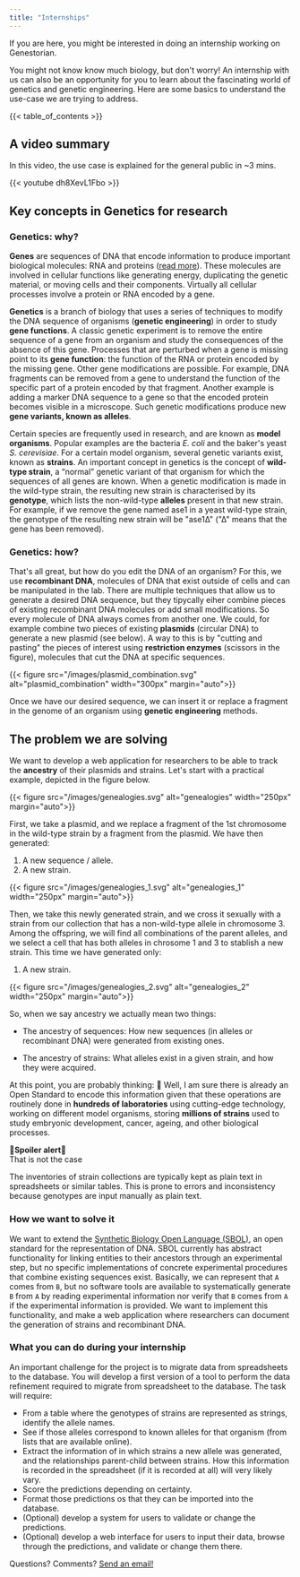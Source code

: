 ```yaml
---
title: "Internships"
---
```


If you are here, you might be interested in doing an internship working on Genestorian.

You might not know know much biology, but don't worry! An internship with us can also be an opportunity for you to learn about the fascinating world of genetics and genetic engineering. Here are some basics to understand the use-case we are trying to address.

{{< table_of_contents >}}

## A video summary

In this video, the use case is explained for the general public in ~3 mins.

{{< youtube dh8XevL1Fbo >}}

## Key concepts in Genetics for research

### Genetics: why?
**Genes** are sequences of DNA that encode information to produce important biological molecules: RNA and proteins ([read more](https://en.wikipedia.org/wiki/Central_dogma_of_molecular_biology)). These molecules are involved in cellular functions like generating energy, duplicating the genetic material, or moving cells and their components. Virtually all cellular processes involve a protein or RNA encoded by a gene.

**Genetics** is a branch of biology that uses a series of techniques to modify the DNA sequence of organisms (**genetic engineering**) in order to study **gene functions**. A classic genetic experiment is to remove the entire sequence of a gene from an organism and study the consequences of the absence of this gene. Processes that are perturbed when a gene is missing point to its **gene function**: the function of the RNA or protein encoded by the missing gene. Other gene modifications are possible. For example, DNA fragments can be removed from a gene to understand the function of the specific part of a protein encoded by that fragment. Another example is adding a marker DNA sequence to a gene so that the encoded protein becomes visible in a microscope. Such genetic modifications produce new **gene variants, known as alleles**.

Certain species are frequently used in research, and are known as **model organisms**. Popular examples are the bacteria *E. coli* and the baker's yeast *S. cerevisiae*.  For a certain model organism, several genetic variants exist, known as **strains**. An important concept in genetics is the concept of **wild-type strain**, a “normal” genetic variant of that organism for which the sequences of all genes are known. When a genetic modification is made in the wild-type strain, the resulting new strain is characterised by its **genotype**, which lists the non-wild-type **alleles** present in that new strain. For example, if we remove the gene named ase1 in a yeast wild-type strain, the genotype of the resulting new strain will be "ase1Δ" ("Δ" means that the gene has been removed).

### Genetics: how?

That's all great, but how do you edit the DNA of an organism? For this, we use **recombinant DNA**, molecules of DNA that exist outside of cells and can be manipulated in the lab. There are multiple techniques that allow us to generate a desired DNA sequence, but they tipycally eiher combine pieces of existing recombinant DNA molecules or add small modifications. So every molecule of DNA always comes from another one. We could, for example combine two pieces of existing **plasmids** (circular DNA) to generate a new plasmid (see below). A way to this is by "cutting and pasting" the pieces of interest using **restriction enzymes** (scissors in the figure), molecules that cut the DNA at specific sequences.

{{< figure src="/images/plasmid_combination.svg" alt="plasmid_combination" width="300px" margin="auto">}}

Once we have our desired sequence, we can insert it or replace a fragment in the genome of an organism using **genetic engineering** methods.

## The problem we are solving

We want to develop a web application for researchers to be able to track the **ancestry** of their plasmids and strains. Let's start with a practical example, depicted in the figure below.

{{< figure src="/images/genealogies.svg" alt="genealogies" width="250px" margin="auto">}}

First, we take a plasmid, and we replace a fragment of the 1st chromosome in the wild-type strain by a fragment from the plasmid. We have then generated:

1. A new sequence / allele.
2. A new strain.

{{< figure src="/images/genealogies_1.svg" alt="genealogies_1" width="250px" margin="auto">}}

Then, we take this newly generated strain, and we cross it sexually with a strain from our collection that has a non-wild-type allele in chromosome 3. Among the offspring, we will find all combinations of the parent alleles, and we select a cell that has both alleles in chrosome 1 and 3 to stablish a new strain. This time we have generated only:

1. A new strain.

{{< figure src="/images/genealogies_2.svg" alt="genealogies_2" width="250px" margin="auto">}}

So, when we say ancestry we actually mean two things:

* The ancestry of sequences: How new sequences (in alleles or recombinant DNA) were generated from existing ones.

* The ancestry of strains: What alleles exist in a given strain, and how they were acquired.

At this point, you are probably thinking: 🤔 Well, I am sure there is already an Open Standard to encode this information given that these operations are routinely done in **hundreds of laboratories** using cutting-edge technology, working on different model organisms, storing **millions of strains** used to study embryonic development, cancer, ageing, and other biological processes.

<div class="alert alert-danger text-center mx-auto" role="alert" style="width:fit-content"><strong>🚨Spoiler alert🚨</strong><br>That is not the case</div>

The inventories of strain collections are typically kept as plain text in spreadsheets or similar tables. This is prone to errors and inconsistency because genotypes are input manually as plain text.

### How we want to solve it

We want to extend the [Synthetic Biology Open Language (SBOL)](https://sbolstandard.org/), an open standard for the representation of DNA. SBOL currently has abstract functionality for linking entities to their ancestors through an experimental step, but no specific implementations of concrete experimental procedures that combine existing sequences exist. Basically, we can represent that `A` comes from `B`, but no software tools are available to systematically generate `B` from `A` by reading experimental information nor verify that `B` comes from `A` if the experimental information is provided. We want to implement this functionality, and make a web application where researchers can document the generation of strains and recombinant DNA. 

### What you can do during your internship

An important challenge for the project is to migrate data from spreadsheets to the database. You will develop a first version of a tool to perform the data refinement required to migrate from spreadsheet to the database. The task will require:

* From a table where the genotypes of strains are represented as strings, identify the allele names.
* See if those alleles correspond to known alleles for that organism (from lists that are available online).
* Extract the information of in which strains a new allele was generated, and the relationships parent-child between strains. How this information is recorded in the spreadsheet (if it is recorded at all) will very likely vary.
* Score the predictions depending on certainty.
* Format those predictions os that they can be imported into the database.
* (Optional) develop a system for users to validate or change the predictions.
* (Optional) develop a web interface for users to input their data, browse through the predictions, and validate or change them there.

Questions? Comments? [Send an email!](mailto:genestorian@gmail.com)